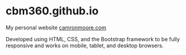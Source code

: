 # cbm360.github.io
My personal website [camronmoore.com](http://camronmoore.com/)

Developed using HTML, CSS, and the Bootstrap framework to be fully responsive and works on mobile, tablet, and desktop browsers.  
